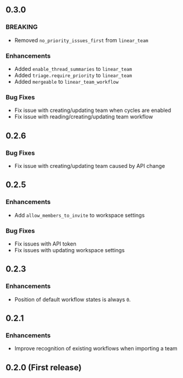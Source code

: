 ## 0.3.0

### BREAKING
* Removed `no_priority_issues_first` from `linear_team`

### Enhancements
* Added `enable_thread_summaries` to `linear_team`
* Added `triage.require_priority` to `linear_team`
* Added `mergeable` to `linear_team_workflow`

### Bug Fixes
* Fix issue with creating/updating team when cycles are enabled
* Fix issue with reading/creating/updating team workflow

## 0.2.6

### Bug Fixes
* Fix issue with creating/updating team caused by API change

## 0.2.5

### Enhancements
* Add `allow_members_to_invite` to workspace settings

### Bug Fixes
* Fix issues with API token
* Fix issues with updating workspace settings

## 0.2.3

### Enhancements
* Position of default workflow states is always `0`.

## 0.2.1

### Enhancements
* Improve recognition of existing workflows when importing a team

## 0.2.0 (First release)
